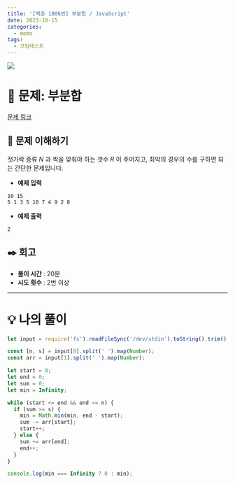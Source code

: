 ```yaml
---
title: '[백준 1806번] 부분합 / JavaScript'
date: 2023-10-15
categories:
  - memo
tags:
  - 코딩테스트
---
```


![](https://velog.velcdn.com/images/gusdh2/post/7e3117af-14b0-45b0-ba4e-037601c9a055/image.png)

# 📝 문제: 부분합

[문제 링크](https://www.acmicpc.net/problem/1806)

## 🎯 문제 이해하기

젓가락 종류 $N$ 과 짝을 맞춰야 하는 갯수 $R$ 이 주어지고, 최악의 경우의 수를 구하면 되는 간단한 문제입니다.

- **예제 입력**

```
10 15
5 1 3 5 10 7 4 9 2 8
```

- **예제 출력**

```
2
```

## ✒️ 회고

- **풀이 시간** : 20분
- **시도 횟수** : 2번 이상

---

# 💡 나의 풀이

```js
let input = require('fs').readFileSync('/dev/stdin').toString().trim().split('\n');

const [n, s] = input[0].split(' ').map(Number);
const arr = input[1].split(' ').map(Number);

let start = 0;
let end = 0;
let sum = 0;
let min = Infinity;

while (start <= end && end <= n) {
  if (sum >= s) {
    min = Math.min(min, end - start);
    sum -= arr[start];
    start++;
  } else {
    sum += arr[end];
    end++;
  }
}

console.log(min === Infinity ? 0 : min);
```
